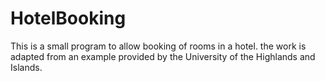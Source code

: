 # HotelBooking
This is a small program to allow booking of rooms in a hotel. the work is adapted from an example provided by the University of the Highlands and Islands.
